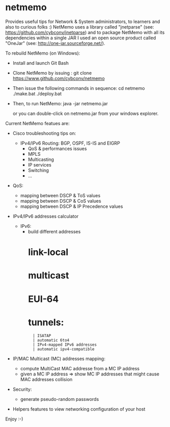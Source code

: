 # netmemo

Provides useful tips for Network & System administrators, to learners and also to curious folks :)
NetMemo uses a library called "jnetparse" (see: https://github.com/cybconv/jnetparse) and to package 
NetMemo with all its dependencies within a single JAR I used an open source product called 
"OneJar" (see: http://one-jar.sourceforge.net/).

To rebuild NetMemo (on Windows):
 - Install and launch Git Bash
 - Clone NetMemo by issuing : git clone https://www.github.com/cybconv/netmemo
 - Then issue the following commands in sequence: 
    cd netmemo
    ./make.bat
    ./deploy.bat
 - Then, to run NetMemo: 
    java -jar netmemo.jar

    or you can double-click on netmemo.jar from your windows explorer.


Current NetMemo featues are:
- Cisco troubleshooting tips on:
  + IPv4/IPv6 Routing: BGP, OSPF, IS-IS and EIGRP
	+ QoS & performances issues
	+ MPLS
	+ Multicasting
	+ IP services
	+ Switching
	+ ...

- QoS:
	+ mapping between DSCP & ToS values
	+ mapping between DSCP & CoS values
	+ mapping between DSCP & IP Precedence values

- IPv4/IPv6 addresses calculator
  + IPv6:
	  * build different addresses
		  # link-local
		  # multicast
		  # EUI-64
		  # tunnels:
			  | ISATAP
			  | automatic 6to4
			  | IPv4-mapped IPv6 addresses
			  | automatic ipv4-compatible

- IP/MAC Multicast (MC) addresses mapping: 
	+ compute MultiCast MAC addresse from a MC IP address
	+ given a MC IP address => show MC IP addresses that might cause MAC addresses collision

- Security:
  + generate pseudo-random passwords

- Helpers features to view networking configuration of your host



Enjoy :-)
